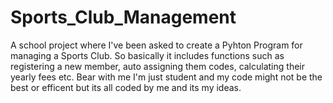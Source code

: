 # Sports_Club_Management
A school project where I've been asked to create a Pyhton Program for managing a Sports Club.
So basically it includes functions such as registering a new member, auto assigning them codes, calculating their yearly fees etc.
Bear with me I'm just student and my code might not be the best or efficent but its all coded by me and its my ideas.
